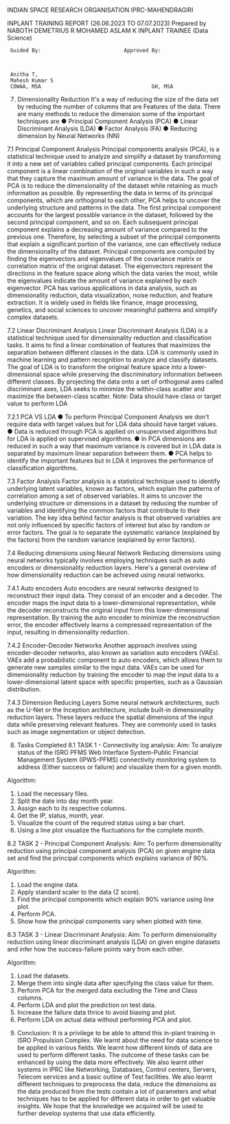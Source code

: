 INDIAN SPACE RESEARCH ORGANISATION
IPRC-MAHENDRAGIRI
 
INPLANT TRAINING REPORT
(26.06.2023 TO 07.07.2023)
Prepared by
NABOTH DEMETRIUS R
MOHAMED ASLAM K
INPLANT TRAINEE (Data Science)


     Guided By:					          Approved By:			   	     
	

   				
     Anitha T,				        	
     Mahesh Kumar S
     COWAA, MSA		                               GH, MSA      	


7. Dimensionality Reduction
It's a way of reducing the size of the data set by reducing the number of columns that are Features of the data. There are many methods to reduce the dimension some of the important techniques are
●	Principal Component Analysis (PCA)
●	Linear Discriminant Analysis (LDA)
●	Factor Analysis (FA)
●	Reducing dimension by Neural Networks (NN)

7.1 Principal Component Analysis
   Principal components analysis (PCA), is a statistical technique used to analyze and simplify a dataset by transforming it into a new set of variables called principal components. Each principal component is a linear combination of the original variables in such a way that they capture the maximum amount of variance in the data.
The goal of PCA is to reduce the dimensionality of the dataset while retaining as much information as possible. By representing the data in terms of its principal components, which are orthogonal to each other, PCA helps to uncover the underlying structure and patterns in the data.
The first principal component accounts for the largest possible variance in the dataset, followed by the second principal component, and so on. Each subsequent principal component explains a decreasing amount of variance compared to the previous one. Therefore, by selecting a subset of the principal components that explain a significant portion of the variance, one can effectively reduce the dimensionality of the dataset.
Principal components are computed by finding the eigenvectors and eigenvalues of the covariance matrix or correlation matrix of the original dataset. The eigenvectors represent the directions in the feature space along which the data varies the most, while the eigenvalues indicate the amount of variance explained by each eigenvector.
PCA has various applications in data analysis, such as dimensionality reduction, data visualization, noise reduction, and feature extraction. It is widely used in fields like finance, image processing, genetics, and social sciences to uncover meaningful patterns and simplify complex datasets.

7.2 Linear Discriminant Analysis
Linear Discriminant Analysis (LDA) is a statistical technique used for dimensionality reduction and classification tasks. It aims to find a linear combination of features that maximizes the separation between different classes in the data. LDA is commonly used in machine learning and pattern recognition to analyze and classify datasets.
The goal of LDA is to transform the original feature space into a lower-dimensional space while preserving the discriminatory information between different classes. By projecting the data onto a set of orthogonal axes called discriminant axes, LDA seeks to minimize the within-class scatter and maximize the between-class scatter.
Note: Data should have class or target value to perform LDA

7.2.1 PCA VS LDA
●	To perform Principal Component Analysis we don't require data with target values but for LDA data should have target values.
●	Data is reduced through PCA is applied on unsupervised algorithms but for LDA is applied on supervised algorithms.
●	In PCA dimensions are reduced in such a way that maximum variance is covered but in LDA data is separated by maximum linear separation between them.
●	PCA helps to identify the important features but in LDA it improves the performance of classification algorithms.

7.3 Factor Analysis
Factor analysis is a statistical technique used to identify underlying latent variables, known as factors, which explain the patterns of correlation among a set of observed variables. It aims to uncover the underlying structure or dimensions in a dataset by reducing the number of variables and identifying the common factors that contribute to their variation.
The key idea behind factor analysis is that observed variables are not only influenced by specific factors of interest but also by random or error factors. The goal is to separate the systematic variance (explained by the factors) from the random variance (explained by error factors).

7.4 Reducing dimensions using Neural Network
Reducing dimensions using neural networks typically involves employing techniques such as auto encoders or dimensionality reduction layers. Here's a general overview of how dimensionality reduction can be achieved using neural networks.

7.4.1 Auto encoders
Auto encoders are neural networks designed to reconstruct their input data. They consist of an encoder and a decoder. The encoder maps the input data to a lower-dimensional representation, while the decoder reconstructs the original input from this lower-dimensional representation. By training the auto encoder to minimize the reconstruction error, the encoder effectively learns a compressed representation of the input, resulting in dimensionality reduction.

7.4.2 Encoder-Decoder Networks
Another approach involves using encoder-decoder networks, also known as variation auto encoders (VAEs). VAEs add a probabilistic component to auto encoders, which allows them to generate new samples similar to the input data. VAEs can be used for dimensionality reduction by training the encoder to map the input data to a lower-dimensional latent space with specific properties, such as a Gaussian distribution.

7.4.3 Dimension Reducing Layers
 Some neural network architectures, such as the U-Net or the Inception architecture, include built-in dimensionality reduction layers. These layers reduce the spatial dimensions of the input data while preserving relevant features. They are commonly used in tasks such as image segmentation or object detection.

8. Tasks Completed
8.1 TASK 1 - Connectivity log analysis:
Aim:
To analyze status of the ISRO PFMS Web Interface System-Public Financial Management System (IPWS-PFMS) connectivity monitoring system to address (Either success or failure) and visualize them for a given month.

Algorithm:
1)	Load the necessary files.
2)	Split the date into day month year.
3)	Assign each to its respective columns.
4)	Get the IP, status, month, year.
5)	Visualize the count of the required status using a bar chart.
6)	Using a line plot visualize the fluctuations for the complete month.

8.2 TASK 2 - Principal Component Analysis:
Aim:
To perform dimensionality reduction using principal component analysis (PCA) on given engine data set and find the principal components which explains variance of 90%.

Algorithm:
1)	Load the engine data.
2)	Apply standard scaler to the data (Z score).
3)	Find the principal components which explain 90% variance using line plot.
4)	Perform PCA.
5)	Show how the principal components vary when plotted with time.

8.3 TASK 3 - Linear Discriminant Analysis:
Aim:
To perform dimensionality reduction using linear discriminant analysis (LDA) on given engine datasets and infer how the success-failure points vary from each other.

Algorithm:
1)	Load the datasets.
2)	Merge them into single data after specifying the class value for them.
3)	Perform PCA for the merged data excluding the Time and Class columns.
4)	Perform LDA and plot the prediction on test data.
5)	Increase the failure data thrice to avoid biasing and plot.
6)	Perform LDA on actual data without performing PCA and plot.

9. Conclusion:
It is a privilege to be able to attend this in-plant training in ISRO Propulsion Complex. We learnt about the need for data science to be applied in various fields. We learnt how different kinds of data are used to perform different tasks. The outcome of these tasks can be enhanced by using the data more effectively. We also learnt other systems in IPRC like Networking, Databases, Control centers, Servers, Telecom services and a basic outline of Test facilities. We also learnt different techniques to preprocess the data, reduce the dimensions as the data produced from the tests contain a lot of parameters and what techniques has to be applied for different data in order to get valuable insights. We hope that the knowledge we acquired will be used to further develop systems that use data efficiently.






